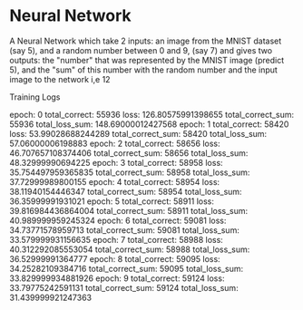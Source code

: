 # Neural Network
A Neural Network which take 2 inputs: an image from the MNIST dataset (say 5), and a random number between 0 and 9, (say 7)  and gives two outputs: the "number" that was represented by the MNIST image (predict 5), and the "sum" of this number with the random number and the input image to the network i,e 12


Training Logs

epoch: 0 total_correct: 55936 loss: 126.80575991398655 total_correct_sum: 55936 total_loss_sum: 148.69000012427568
epoch: 1 total_correct: 58420 loss: 53.99028688244289 total_correct_sum: 58420 total_loss_sum: 57.06000006198883
epoch: 2 total_correct: 58656 loss: 46.707657108374406 total_correct_sum: 58656 total_loss_sum: 48.32999990694225
epoch: 3 total_correct: 58958 loss: 35.754497959365835 total_correct_sum: 58958 total_loss_sum: 37.72999989800155
epoch: 4 total_correct: 58954 loss: 38.11940154446347 total_correct_sum: 58954 total_loss_sum: 36.35999991931021
epoch: 5 total_correct: 58911 loss: 39.816984436864004 total_correct_sum: 58911 total_loss_sum: 40.989999959245324
epoch: 6 total_correct: 59081 loss: 34.73771578959713 total_correct_sum: 59081 total_loss_sum: 33.579999931156635
epoch: 7 total_correct: 58988 loss: 40.312292085553054 total_correct_sum: 58988 total_loss_sum: 36.52999991364777
epoch: 8 total_correct: 59095 loss: 34.25282109384716 total_correct_sum: 59095 total_loss_sum: 33.829999934881926
epoch: 9 total_correct: 59124 loss: 33.79775242591131 total_correct_sum: 59124 total_loss_sum: 31.439999921247363
